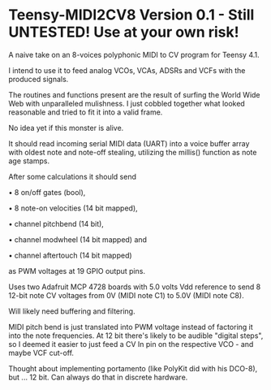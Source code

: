 # Teensy-MIDI2CV8 Version 0.1 - Still UNTESTED! Use at your own risk!
A naive take on an 8-voices polyphonic MIDI to CV program for Teensy 4.1. 

I intend to use it to feed analog VCOs, VCAs, ADSRs and VCFs with the produced signals.

The routines and functions present are the result of surfing the World Wide Web with unparalleled mulishness. I just cobbled together what looked reasonable and tried to fit it into a valid frame.

No idea yet if this monster is alive.

It should read incoming serial MIDI data (UART) into a voice buffer array with oldest note and note-off stealing, utilizing the millis() function as note age stamps.

After some calculations it should send

• 8 on/off gates (bool), 

• 8 note-on velocities (14 bit mapped), 

• channel pitchbend (14 bit), 

• channel modwheel (14 bit mapped) and 

• channel aftertouch (14 bit mapped) 

as PWM voltages at 19 GPIO output pins. 

Uses two Adafruit MCP 4728 boards with 5.0 volts Vdd reference to send 8 12-bit note CV voltages from 0V (MIDI note C1) to 5.0V (MIDI note C8).

Will likely need buffering and filtering.

MIDI pitch bend is just translated into PWM voltage instead of factoring it into the note frequencies. At 12 bit there's likely to be audible "digital steps", so I deemed it easier to just feed a CV In pin on the respective VCO - and maybe VCF cut-off.

Thought about implementing portamento (like PolyKit did with his DCO-8), but ... 12 bit. Can always do that in discrete hardware.
